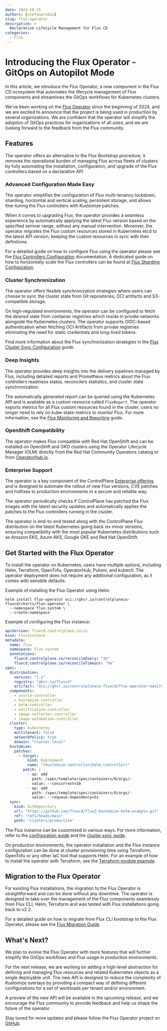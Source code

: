 ```yaml
---
date: 2024-10-15
authors: [stefanprodan]
slug: flux-operator
description: >
  Declarative Lifecycle Management for Flux CD
categories:
  - Flux
---
```


# Introducing the Flux Operator - GitOps on Autopilot Mode

In this article, we introduce the Flux Operator, a new component in the Flux CD ecosystem
that automates the lifecycle management of Flux components and streamlines the GitOps
workflows for Kubernetes clusters.

<!-- more -->

We've been working on the [Flux Operator](https://github.com/controlplaneio-fluxcd/flux-operator)
since the beginning of 2024, and we are excited to announce that the project is being used in production
by several organizations. We are confident that the operator will simplify the adoption of GitOps practices
for organizations of all sizes, and we are looking forward to the feedback from the Flux community.

## Features

The operator offers an alternative to the Flux Bootstrap procedure, it removes the operational burden of
managing Flux across fleets of clusters by fully automating the installation, configuration, and
upgrade of the Flux controllers based on a declarative API.

### Advanced Configuration Made Easy

The operator simplifies the configuration of Flux multi-tenancy lockdown,
sharding, horizontal and vertical scaling, persistent storage, and allows fine-tuning the Flux
controllers with Kustomize patches.

When it comes to upgrading Flux, the operator provides a seamless experience by automatically
applying the latest Flux version based on the specified semver range, without any manual intervention.
Moreover, the operator migrates the Flux custom resources stored in Kubernetes etcd
to the latest API version, keeping the custom resources in sync with their definitions.

For a detailed guide on how to configure Flux using the operator please see the
[Flux Controllers Configuration](https://fluxcd.control-plane.io/operator/flux-config/) documentation.
A dedicated guide on how to horizontally scale the Flux controllers can be found 
at [Flux Sharding Configuration](https://fluxcd.control-plane.io/operator/flux-sharding/).

### Cluster Synchronization

The operator offers flexible synchronization strategies where users can choose
to sync the cluster state from Git repositories, OCI artifacts and S3-compatible storage.

On high-regulated environments, the operator can be configured to fetch the desired state from
container registries which reside in private networks alongside the Kubernetes clusters. The
operator supports OIDC-based authentication when fetching OCI Artifacts from private registries
eliminating the need for static credentials and long-lived tokens.

Find more information about the Flux synchronization strategies in the
[Flux Cluster Sync Configuration](https://fluxcd.control-plane.io/operator/flux-sync/) guide.

### Deep Insights

The operator provides deep insights into the delivery pipelines managed by Flux,
including detailed reports and Prometheus metrics about the Flux controllers
readiness status, reconcilers statistics, and cluster state synchronization.

The automatically generated report can be queried using the Kubernetes API and is
available as a custom resource called `FluxReport`. The operator exports metrics
for all Flux custom resources found in the cluster, users no longer need to 
rely on kube-state-metrics to monitor Flux. For more information, see the
[Flux Monitoring and Reporting](https://fluxcd.control-plane.io/operator/monitoring/) guide.

### OpenShift Compatibility

The operator makes Flux compatible with Red Hat OpenShift and can be installed on OpenShift and OKD
clusters using the Operator Lifecycle Manager (OLM) directly from the
Red Hat Community Operators catalog or from [OperatorHub.io](https://operatorhub.io/operator/flux-operator).

### Enterprise Support

The operator is a key component of the ControlPlane
[Enterprise offering](https://fluxcd.control-plane.io/distribution/), and is designed to automate the
rollout of new Flux versions, CVE patches and hotfixes to production environments in a secure and reliable way.

The operator periodically checks if ControlPlane has patched the Flux images with the latest security updates
and automatically applies the patches to the Flux controllers running in the cluster.

The operator is end-to-end tested along with the ControlPlane Flux distribution on the latest Kubernetes going
back six minor versions, ensuring compatibility with the most popular Kubernetes distributions such as
Amazon EKS, Azure AKS, Google GKE and Red Hat OpenShift. 

## Get Started with the Flux Operator

To install the operator on Kubernetes, users have multiple options,
including Helm, Terraform, OpenTofu, OperatorHub, Pulumi, and kubectl. The operator deployment
does not require any additional configuration, as it comes with sensible defaults.

Example of installing the Flux Operator using Helm:

```shell
helm install flux-operator oci://ghcr.io/controlplaneio-fluxcd/charts/flux-operator \
  --namespace flux-system \
  --create-namespace
```

Example of configuring the Flux instance:

```yaml
apiVersion: fluxcd.controlplane.io/v1
kind: FluxInstance
metadata:
  name: flux
  namespace: flux-system
  annotations:
    fluxcd.controlplane.io/reconcileEvery: "1h"
    fluxcd.controlplane.io/reconcileTimeout: "5m"
spec:
  distribution:
    version: "2.x"
    registry: "ghcr.io/fluxcd"
    artifact: "oci://ghcr.io/controlplaneio-fluxcd/flux-operator-manifests"
  components:
    - source-controller
    - kustomize-controller
    - helm-controller
    - notification-controller
    - image-reflector-controller
    - image-automation-controller
  cluster:
    type: kubernetes
    multitenant: false
    networkPolicy: true
    domain: "cluster.local"
  kustomize:
    patches:
      - target:
          kind: Deployment
          name: "(kustomize-controller|helm-controller)"
        patch: |
          - op: add
            path: /spec/template/spec/containers/0/args/-
            value: --concurrent=10
          - op: add
            path: /spec/template/spec/containers/0/args/-
            value: --requeue-dependency=5s
  sync:
    kind: GitRepository
    url: "https://github.com/fluxcd/flux2-kustomize-helm-example.git"
    ref: "refs/heads/main"
    path: "clusters/production"
```

The Flux instance can be customized in various ways. For more information, refer to the
[configuration guide](https://fluxcd.control-plane.io/operator/flux-config/) and the
[cluster sync guide](https://fluxcd.control-plane.io/operator/flux-sync/).

On production environments, the operator installation and the Flux instance configuration
can be done at cluster provisioning time using Terraform, OpenTofu or any other IaC tool
that supports Helm. For an example of how to install the operator with Terraform, see the
[Terraform module example](https://github.com/controlplaneio-fluxcd/flux-operator/tree/main/config/terraform).

## Migration to the Flux Operator

For existing Flux installations, the migration to the Flux Operator is straightforward and
can be done without any downtime. The operator is designed to take over the management of
the Flux components seamlessly from Flux CLI, Helm, Terraform and was tested with Flux
installations going back to v2.2.

For a detailed guide on how to migrate from Flux CLI bootstrap to the Flux Operator,
please see the [Flux Migration Guide](https://fluxcd.control-plane.io/operator/flux-bootstrap-migration/).

## What's Next?

We plan to evolve the Flux Operator with more features that will further simplify the GitOps workflows
and Flux usage in production environments.

For the next release, we are working on adding a high-level abstraction for defining and managing
Flux resources and related Kubernetes objects as a single deployable unit.
The new API is designed to reduce the complexity of Kustomize overlays by providing a compact way
of defining different configurations for a set of workloads per tenant and/or environment.

A preview of the new API will be available in the upcoming release, and we encourage the
Flux community to provide feedback and help us shape the future of the operator.

Stay tuned for more updates and please follow the Flux Operator project on
[GitHub](https://github.com/controlplaneio-fluxcd/flux-operator).
